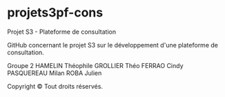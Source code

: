 # projets3pf-cons
Projet S3 - Plateforme de consultation 

GitHub concernant le projet S3 sur le développement d'une plateforme de consultation.

Groupe 2
HAMELIN  Théophile
GROLLIER Théo
FERRAO Cindy
PASQUEREAU Milan 
ROBA Julien

Copyright © Tout droits réservés.
